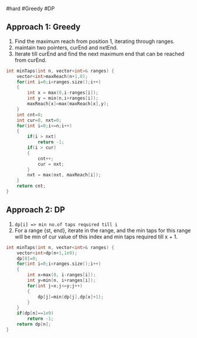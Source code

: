 #hard #Greedy #DP

## Approach 1: Greedy
1. Find the maximum reach from position 1, iterating through ranges.
2. maintain two pointers, curEnd and nxtEnd.
3. Iterate till curEnd and find the next maximum end that can be reached from curEnd.

```cpp
int minTaps(int n, vector<int>& ranges) {
	vector<int>maxReach(n+1,0);
	for(int i=0;i<ranges.size();i++)
	{
		int x = max(0,i-ranges[i]);
		int y = min(n,i+ranges[i]);
		maxReach[x]=max(maxReach[x],y);
	}
	int cnt=0;
	int cur=0, nxt=0;
	for(int i=0;i<=n;i++)
	{
		if(i > nxt)
			return -1;
		if(i > cur)
		{
			cnt++;
			cur = nxt;
		}
		nxt = max(nxt, maxReach[i]);
	}
	return cnt;
}
```

## Approach 2: DP
1. `dp[i] => min no.of taps required till i`
2. For a range {st, end}, iterate in the range, and the min taps for this range will be min of cur value of this index and min taps required till x + 1.

```cpp
int minTaps(int n, vector<int>& ranges) {
	vector<int>dp(n+1,1e9);
	dp[0]=0;
	for(int i=0;i<ranges.size();i++)
	{
		int x=max(0, i-ranges[i]);
		int y=min(n, i+ranges[i]);
		for(int j=x;j<=y;j++)
		{
			dp[j]=min(dp[j],dp[x]+1);
		}
	}
	if(dp[n]==1e9)
		return -1;
	return dp[n];
}
```